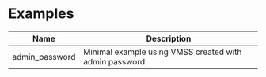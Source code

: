# Examples

| Name            | Description
|-----------------|----------------------------------------------------------------|
| admin_password  | Minimal example using VMSS created with admin password         |
